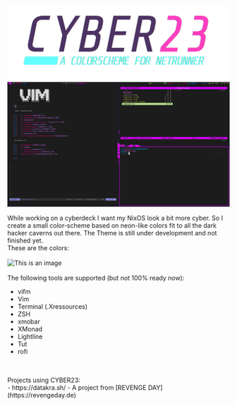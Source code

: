 <center><img src="https://github.com/nerdbude/Cyber23/blob/main/images/cyber23.png"></center>
<center><img src="https://github.com/nerdbude/Cyber23/blob/main/images/cyber23_screenshot.png" width="800"></center>

While working on a cyberdeck I want my NixOS look a bit more cyber. So I create a small color-scheme based on neon-like colors fit to all the dark hacker caverns out there. The Theme is still under development and not finished yet. 
<br>
These are the colors:<br>
<br>
![This is an image](https://www.nerdbude.com/images/cyber23.png)
<br><br>
The following tools are supported (but not 100% ready now):<br>
- vifm
- Vim
- Terminal (.Xressources)
- ZSH
- xmobar
- XMonad
- Lightline
- Tut
- rofi
<br>
<br>
Projects using CYBER23: <br>
- https://datakra.sh/ - A project from [REVENGE DAY](https://revengeday.de)



